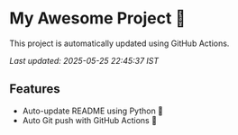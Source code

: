 # My Awesome Project 🚀

This project is automatically updated using GitHub Actions.

_Last updated: 2025-05-25 22:45:37 IST_

## Features
- Auto-update README using Python 🐍
- Auto Git push with GitHub Actions 🤖

